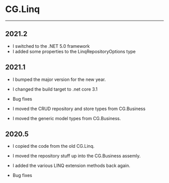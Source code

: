 # CG.Linq
---

## 2021.2

* I switched to the .NET 5.0 framework
* I added some properties to the LinqRepositoryOptions type

## 2021.1

* I bumped the major version for the new year.

* I changed the build target to .net core 3.1

* Bug fixes

* I moved the CRUD repository and store types from CG.Business

* I moved the generic model types from CG.Business.

## 2020.5

* I copied the code from the old CG.Linq.

* I moved the repository stuff up into the CG.Business assemly.

* I added the various LINQ extension methods back again.

* Bug fixes

